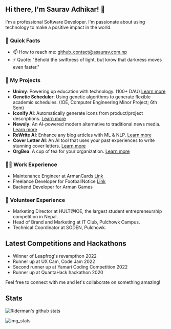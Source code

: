 ## Hi there, I'm Saurav Adhikar! 👋

I'm a professional Software Developer. I'm passionate about using technology to make a positive impact in the world.

### 🚀 Quick Facts
- 📫 How to reach me: github_contact@asaurav.com.np
- ⚡ Quote: "Behold the swiftness of light, but know that darkness moves even faster."

### 🌟 My Projects
- **Unimy**: Powering up education with technology. (100+ DAU) [Learn more](https://www.asaurav.com.np/2023/04/30/introducing-unimy/)
- **Genetic Scheduler**: Using genetic algorithms to generate flexible academic schedules. (IOE, Computer Engineering Minor Project; 6th Sem)
- **Iconify AI**: Automatically generate icons from product/project descriptions. [Learn more](https://www.asaurav.com.np/2023/05/05/introducing-iconify-ai-the-easiest-way-to-generate-icons-for-your-projects/)
- **Newsly**: An AI-powered modern alternative to traditional news media. [Learn more](https://www.asaurav.com.np/2023/03/30/introducing-newsly/)
- **ReWrite AI**: Enhance any blog articles with ML & NLP. [Learn more](https://www.youtube.com/watch?v=hcU6VXxncNc)
- **Cover Letter AI**: An AI tool that uses your past experiences to write stunning cover letters. [Learn more](https://www.youtube.com/watch?v=yMKW-jaMClg)
- **OrgBea**: A cup of tea for your organization. [Learn more](https://www.asaurav.com.np/2023/04/30/introducing-orgbea/)

### 👨‍💻 Work Experience
- Maintenance Engineer at ArmanCards [Link](https://armancards.com/)
- Freelance Developer for FootballNotice [Link](https://footballnotice.com/)
- Backend Developer for Arman Games

### 🌟 Volunteer Experience
- Marketing Director at HULT@IOE, the largest student entrepreneurship competition in Nepal.
- Head of Brand and Marketing at IT Club, Pulchowk Campus.
- Technical Coordinator at SODEN, Pulchowk.

## Latest Competitions and Hackathons
- Winner of Leapfrog's revampthon 2022
- Runner up at UX Cam, Code Jam 2022
- Second runner up at Yamari Coding Competition 2022
- Runner up at QuantaHack hackathon 2020

Feel free to connect with me and let's collaborate on something amazing!

## Stats
![Riderman's github stats](https://github-readme-stats.vercel.app/api?username=ersauravadhikari&show_icons=true&hide_border=true)

![img_stats](https://github-readme-stats.vercel.app/api/top-langs/?username=ersauravadhikari&layout=compact&langs_count=8)
